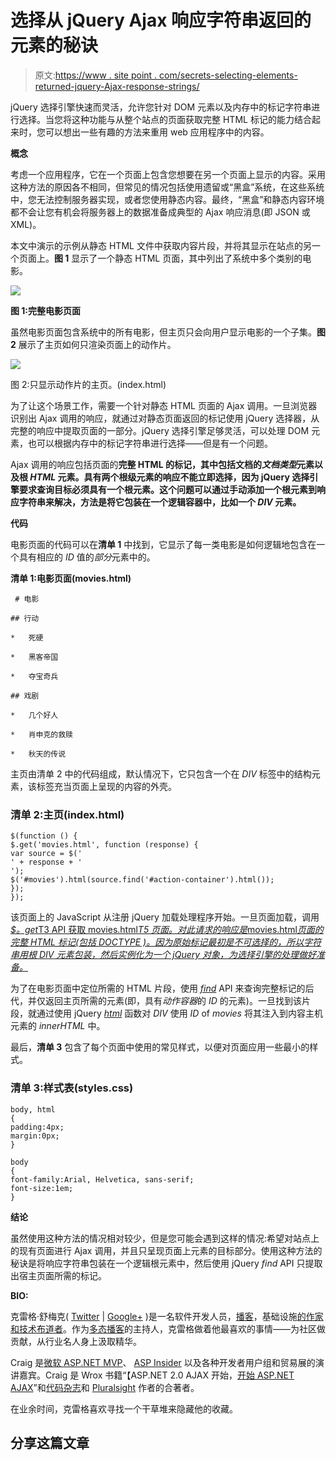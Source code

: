# 选择从 jQuery Ajax 响应字符串返回的元素的秘诀

> 原文:[https://www . site point . com/secrets-selecting-elements-returned-jquery-Ajax-response-strings/](https://www.sitepoint.com/secrets-selecting-elements-returned-jquery-ajax-response-strings/)

jQuery 选择引擎快速而灵活，允许您针对 DOM 元素以及内存中的标记字符串进行选择。当您将这种功能与从整个站点的页面获取完整 HTML 标记的能力结合起来时，您可以想出一些有趣的方法来重用 web 应用程序中的内容。

**概念**

考虑一个应用程序，它在一个页面上包含您想要在另一个页面上显示的内容。采用这种方法的原因各不相同，但常见的情况包括使用遗留或“黑盒”系统，在这些系统中，您无法控制服务器实现，或者您使用静态内容。最终，“黑盒”和静态内容环境都不会让您有机会将服务器上的数据准备成典型的 Ajax 响应消息(即 JSON 或 XML)。

本文中演示的示例从静态 HTML 文件中获取内容片段，并将其显示在站点的另一个页面上。**图 1** 显示了一个静态 HTML 页面，其中列出了系统中多个类别的电影。

![](../Images/8bcc5d841b540fcfc478124adf2d5445.png)

**图 1:完整电影页面**

虽然电影页面包含系统中的所有电影，但主页只会向用户显示电影的一个子集。**图 2** 展示了主页如何只渲染页面上的动作片。

![](../Images/d868db566c7c9fbd2e1dc2b34aa358a3.png)

图 2:只显示动作片的主页。(index.html)

为了让这个场景工作，需要一个针对静态 HTML 页面的 Ajax 调用。一旦浏览器识别出 Ajax 调用的响应，就通过对静态页面返回的标记使用 jQuery 选择器，从完整的响应中提取页面的一部分。jQuery 选择引擎足够灵活，可以处理 DOM 元素，也可以根据内存中的标记字符串进行选择——但是有一个问题。

Ajax 调用的响应包括页面的**完整 HTML 的标记，其中包括文档的*文档类型*元素以及根 *HTML* 元素。具有两个根级元素的响应不能立即选择，因为 jQuery 选择引擎要求查询目标必须具有一个根元素。这个问题可以通过手动添加一个根元素到响应字符串来解决，方法是将它包装在一个逻辑容器中，比如一个 *DIV* 元素。**

**代码**

电影页面的代码可以在**清单 1** 中找到，它显示了每一类电影是如何逻辑地包含在一个具有相应的 *ID* 值的*部分*元素中的。

**清单 1:电影页面(movies.html)**

```
 # 电影

## 行动

*   死硬

*   黑客帝国

*   夺宝奇兵

## 戏剧

*   几个好人

*   肖申克的救赎

*   秋天的传说 
```

主页由清单 2 中的代码组成，默认情况下，它只包含一个在 *DIV* 标签中的结构元素，该标签充当页面上呈现的内容的外壳。

### 清单 2:主页(index.html)

```
$(function () {
$.get('movies.html', function (response) {
var source = $('
' + response + '
');
$('#movies').html(source.find('#action-container').html());
});
});
```

该页面上的 JavaScript 从注册 jQuery 加载处理程序开始。一旦页面加载，调用 [*$。get*T3 API 获取 movies.html*T5 页面。对此请求的响应是*movies.html*页面的完整 HTML 标记(包括 *DOCTYPE* )。因为原始标记最初是不可选择的，所以字符串用根 *DIV* 元素包装，然后实例化为一个 jQuery 对象，为选择引擎的处理做好准备。*](http://api.jquery.com/jQuery.get/)

为了在电影页面中定位所需的 HTML 片段，使用 [*find*](http://api.jquery.com/find/) API 来查询完整标记的后代，并仅返回主页所需的元素(即，具有*动作容器*的 *ID* 的元素)。一旦找到该片段，就通过使用 jQuery [*html*](http://api.jquery.com/html/) 函数对 *DIV* 使用 *ID* of *movies* 将其注入到内容主机元素的 *innerHTML* 中。

最后，**清单 3** 包含了每个页面中使用的常见样式，以便对页面应用一些最小的样式。

### 清单 3:样式表(styles.css)

```
body, html
{
padding:4px;
margin:0px;
}

body
{
font-family:Arial, Helvetica, sans-serif;
font-size:1em;
}
```

**结论**

虽然使用这种方法的情况相对较少，但是您可能会遇到这样的情况:希望对站点上的现有页面进行 Ajax 调用，并且只呈现页面上元素的目标部分。使用这种方法的秘诀是将响应字符串包装在一个逻辑根元素中，然后使用 jQuery *find* API 只提取出宿主页面所需的标记。

**BIO:**

克雷格·舒梅克( [Twitter](http://twitter.com/craigshoemaker) | [Google+](http://profiles.google.com/craigshoemaker) )是一名软件开发人员，[播客](http://polymorphicpodcast.com/)，基础设施[的作家和技术布道者](http://infragistics.com/)。作为[多态播客](http://polymorphicpodcast.com/)的主持人，克雷格做着他最喜欢的事情——为社区做贡献，从行业名人身上汲取精华。

Craig 是[微软 ASP.NET MVP](https://mvp.support.microsoft.com/default.aspx/profile=48611EFD-1AD4-4E30-878D-DEEBC7D3F6A2)、 [ASP Insider](http://aspinsiders.com/) 以及各种开发者用户组和贸易展的演讲嘉宾。Craig 是 Wrox 书籍“【ASP.NET 2.0 AJAX 开始，[开始 ASP.NET AJAX](http://www.amazon.com/gp/redirect.html?link_code=ur2&tag=drazz75-20&camp=1789&creative=9325&location=http%3A%2F%2Fwww.amazon.com%2Fgp%2Fproduct%2F047178544X%2F)”和[代码杂志](http://code-magazine.com/)和 [Pluralsight](http://pluralsight.com/) 作者的合著者。

在业余时间，克雷格喜欢寻找一个干草堆来隐藏他的收藏。

## 分享这篇文章